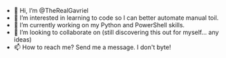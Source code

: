 - 👋 Hi, I’m @TheRealGavriel
- 👀 I’m interested in learning to code so I can better automate manual toil.
- 🌱 I’m currently working on my Python and PowerShell skills.
- 💞️ I’m looking to collaborate on (still discovering this out for myself... any ideas)
- 📫 How to reach me? Send me a message. I don't byte!



